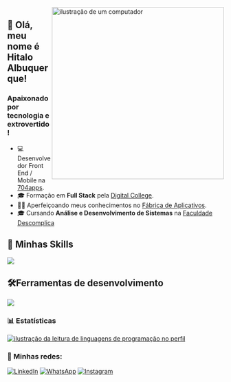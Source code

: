<img src="https://raw.githubusercontent.com/MicaelliMedeiros/micaellimedeiros/master/image/computer-illustration.png" alt="ilustração de um computador" min-width="400px" max-width="400px" width="400px" align="right">

## 🖖 Olá, meu nome é <strong>Hitalo Albuquerque!</strong>
<h3>Apaixonado por tecnologia e extrovertido!</h3>

- 💻 Desenvolvedor Front End / Mobile na <a href="https://www.704apps.com.br/">704apps</a>.
- 🎓 Formação em **Full Stack** pela <a href="https://digitalcollege.com.br/">Digital College</a>.
- 👨‍💻 Aperfeiçoando meus conhecimentos no <a href="https://sujeitoprogramador.com/fabricadeaplicativos/">Fábrica de Aplicativos</a>.
- 🎓 Cursando **Análise e Desenvolvimento de Sistemas** na <a href="https://descomplica.com.br/">Faculdade Descomplica</a>

## 🚀 Minhas Skills

<p align="left">
  <a href="https://skillicons.dev">
    <img src="https://skillicons.dev/icons?i=html,css,js,react" />
  </a>
</p>

## 🛠️Ferramentas de desenvolvimento

<p align="left">
  <a href="https://skillicons.dev">
    <img src="https://skillicons.dev/icons?i=vscode,ps,figma,git," />
  </a>
</p>

### 📊 Estatísticas

<a href="https://github.com/HitaloDev" title="ilustração do mapeamento de linguagens">
  <img align="center" src="https://github-readme-stats.vercel.app/api/top-langs/?username=hitalodev&theme=dracula&hide_langs_below=1" alt="ilustração da leitura de linguagens de programação no perfil"/>
</a>

<br>

### 📱 Minhas redes:

<p align="left">
  <a href="https://www.linkedin.com/in/hitalo-albuquerque-477006277/" title="LinkedIn">
  <img src="https://img.shields.io/badge/-Linkedin-0e76a8?style=flat-square&logo=Linkedin&logoColor=white&link=/" alt="LinkedIn"/></a>

  <a href="https://wa.me/5585991436090" title="WhatsApp">
  <img src="https://img.shields.io/badge/-WhatsApp-25d366?style=flat-square&labelColor=25d366&logo=whatsapp&logoColor=white&link=" alt="WhatsApp"/></a>

  <a href="https://www.instagram.com/_hitalo.albuquerque/" title="Instagram">
  <img src="https://img.shields.io/badge/-Instagram-DF0174?style=flat-square&labelColor=DF0174&logo=instagram&logoColor=white&link=" alt="Instagram"/></a>
</p>

